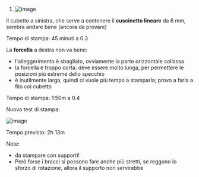1) ![image](https://github.com/jumpjack/heliostat/assets/1620953/6f445de9-fc84-4f1b-860d-8ed773a73b0c)

Il cubetto a sinistra, che serve a contenere il **cuscinetto lineare** da 6 mm, sembra andare bene (ancora da provare)

Tempo di stampa: 45 minuti a 0.3

La **forcella** a destra non va bene:
- l'alleggerimento è sbagliato, ovviamente la parte orizzontale collassa
- la forcella è troppo corta: deve essere molto lunga, per permettere le posizioni più estreme dello specchio
- è inutilmente larga, quindi ci vuole più tempo a stamparla; provo a farla a filo col cubetto

Tempo di stampa: 1:50m a 0.4

  
Nuovo test di stampa:

![image](https://github.com/jumpjack/heliostat/assets/1620953/1694ba30-d72d-469c-8e43-408ce19939a1)

Tempo previsto: 2h 13m

Note:

- da stampare con supporti!
- Però forse i bracci si possono fare anche più stretti, se reggono lo sforzo di rotazione, allora il supporto non servirebbe
